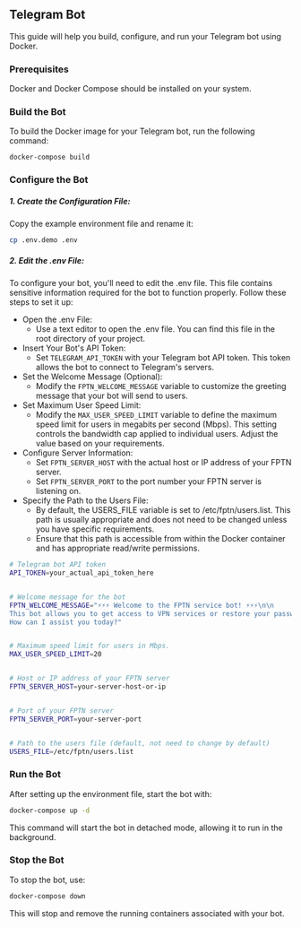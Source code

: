 ## Telegram Bot

This guide will help you build, configure, and run your Telegram bot using Docker.

### Prerequisites

Docker and Docker Compose should be installed on your system.

### Build the Bot

To build the Docker image for your Telegram bot, run the following command:

```
docker-compose build
```

### Configure the Bot

##### 1. Create the Configuration File:

Copy the example environment file and rename it:

```bash
cp .env.demo .env
```

##### 2. Edit the .env File:

To configure your bot, you'll need to edit the .env file. This file contains sensitive information required for the bot to function properly. Follow these steps to set it up:

-  Open the .env File:
    - Use a text editor to open the .env file. You can find this file in the root directory of your project.
  - Insert Your Bot's API Token:
    - Set `TELEGRAM_API_TOKEN`  with your Telegram bot API token. This token allows the bot to connect to Telegram's servers.
  - Set the Welcome Message (Optional):
    - Modify the `FPTN_WELCOME_MESSAGE` variable to customize the greeting message that your bot will send to users.
  - Set Maximum User Speed Limit:
    - Modify the `MAX_USER_SPEED_LIMIT` variable to define the maximum speed limit for users in megabits per second (Mbps). This setting controls the bandwidth cap applied to individual users. Adjust the value based on your requirements.
  - Configure Server Information:
    - Set `FPTN_SERVER_HOST` with the actual host or IP address of your FPTN server.
    - Set `FPTN_SERVER_PORT` to the port number your FPTN server is listening on.
  - Specify the Path to the Users File:
    - By default, the USERS_FILE variable is set to /etc/fptn/users.list. This path is usually appropriate and does not need to be changed unless you have specific requirements.
    - Ensure that this path is accessible from within the Docker container and has appropriate read/write permissions.

```bash
# Telegram bot API token
API_TOKEN=your_actual_api_token_here


# Welcome message for the bot
FPTN_WELCOME_MESSAGE="⚡⚡⚡ Welcome to the FPTN service bot! ⚡⚡⚡\n\n
This bot allows you to get access to VPN services or restore your password.\n
How can I assist you today?"


# Maximum speed limit for users in Mbps.
MAX_USER_SPEED_LIMIT=20


# Host or IP address of your FPTN server
FPTN_SERVER_HOST=your-server-host-or-ip


# Port of your FPTN server
FPTN_SERVER_PORT=your-server-port


# Path to the users file (default, not need to change by default)
USERS_FILE=/etc/fptn/users.list
````

### Run the Bot

After setting up the environment file, start the bot with:

```bash
docker-compose up -d
```

This command will start the bot in detached mode, allowing it to run in the background.

### Stop the Bot

To stop the bot, use:

```bash
docker-compose down
```

This will stop and remove the running containers associated with your bot.

